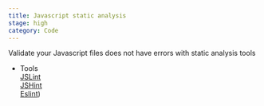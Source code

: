 ```yaml
---
title: Javascript static analysis
stage: high
category: Code
---
```

Validate your Javascript files does not have errors with static analysis tools

* Tools <br>
[JSLint](http://jslint.com/) <br>
[JSHint](https://jshint.com/) <br>
[Eslint](https://eslint.org/)) <br>
